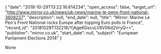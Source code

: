 {
  "date": "2018-10-29T13:22:16.614234", 
  "open_access": false, 
  "target_url": "http://www.mirror.co.uk/news/uk-news/marine-le-pens-front-national-3608237", 
  "description": null, 
  "end_date": null, 
  "title": "Mirror: Marine Le Pen's Front National rocks Europe after topping Euro polls in France", 
  "record_id": "20181029T132216/YjAgeKGscvLV8V06d2VryQ==", 
  "publisher": "mirror.co.uk", 
  "start_date": null, 
  "subject": "European Parliament Elections 2014"
}

None